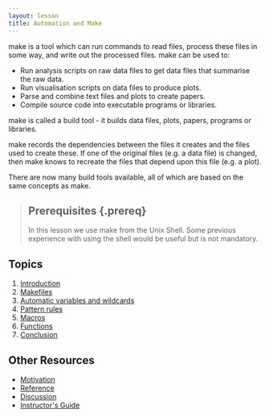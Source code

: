 ```yaml
---
layout: lesson
title: Automation and Make
---
```


make is a tool which can run commands to read files, process these files in some way, and write out the processed files. make can be used to:

* Run analysis scripts on raw data files to get data files that summarise the raw data.
* Run visualisation scripts on data files to produce plots.
* Parse and combine text files and plots to create papers.
* Compile source code into executable programs or libraries.

make is called a build tool - it builds data files, plots, papers, programs or libraries. 

make records the dependencies between the files it creates and the files used to create these. If one of the original files (e.g. a data file) is changed, then make knows to recreate the files that depend upon this file (e.g. a plot).

There are now many build tools available, all of which are based on the same concepts as make.

> ## Prerequisites {.prereq}
>
> In this lesson we use make from the Unix Shell. Some previous
> experience with using the shell would be useful but is not
> mandatory. 

## Topics

1.  [Introduction](01-intro.html)
2.  [Makefiles](02-makefiles.html)
3.  [Automatic variables and wildcards](03-variables.html)
4.  [Pattern rules](04-patterns.html)
5.  [Macros](05-macros.html)
6.  [Functions](06-functions.html)
7.  [Conclusion](07-conclusion.html)

## Other Resources

*   [Motivation](motivation.html)
*   [Reference](reference.html)
*   [Discussion](discussion.html)
*   [Instructor's Guide](instructors.html)
